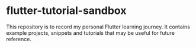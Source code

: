 # flutter-tutorial-sandbox
This repository is to record my personal Flutter learning journey. It contains example projects, snippets and tutorials that may be useful for future reference. 